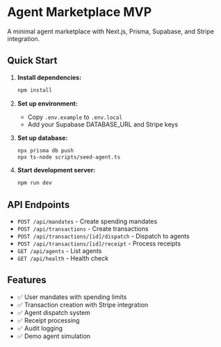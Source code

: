 # Agent Marketplace MVP

A minimal agent marketplace with Next.js, Prisma, Supabase, and Stripe integration.

## Quick Start

1. **Install dependencies:**
   ```bash
   npm install
   ```

2. **Set up environment:**
   - Copy `.env.example` to `.env.local`
   - Add your Supabase DATABASE_URL and Stripe keys

3. **Set up database:**
   ```bash
   npx prisma db push
   npx ts-node scripts/seed-agent.ts
   ```

4. **Start development server:**
   ```bash
   npm run dev
   ```

## API Endpoints

- `POST /api/mandates` - Create spending mandates
- `POST /api/transactions` - Create transactions
- `POST /api/transactions/[id]/dispatch` - Dispatch to agents
- `POST /api/transactions/[id]/receipt` - Process receipts
- `GET /api/agents` - List agents
- `GET /api/health` - Health check

## Features

- ✅ User mandates with spending limits
- ✅ Transaction creation with Stripe integration
- ✅ Agent dispatch system
- ✅ Receipt processing
- ✅ Audit logging
- ✅ Demo agent simulation